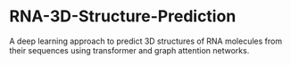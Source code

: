 # RNA-3D-Structure-Prediction
A deep learning approach to predict 3D structures of RNA molecules from their sequences using transformer and graph attention networks.
